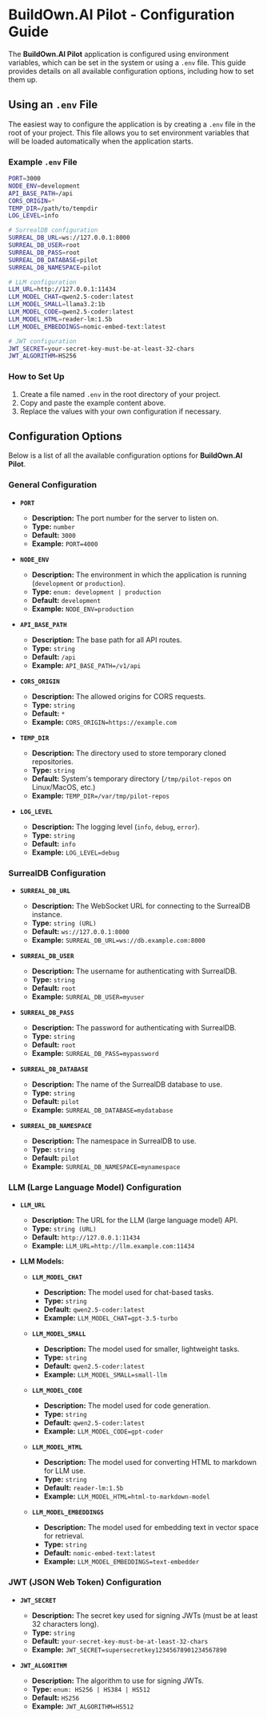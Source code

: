 # BuildOwn.AI Pilot - Configuration Guide

The **BuildOwn.AI Pilot** application is configured using environment variables, which can be set in the system or using a `.env` file. This guide provides details on all available configuration options, including how to set them up.

## Using an `.env` File

The easiest way to configure the application is by creating a `.env` file in the root of your project. This file allows you to set environment variables that will be loaded automatically when the application starts.

### Example `.env` File

```bash
PORT=3000
NODE_ENV=development
API_BASE_PATH=/api
CORS_ORIGIN=*
TEMP_DIR=/path/to/tempdir
LOG_LEVEL=info

# SurrealDB configuration
SURREAL_DB_URL=ws://127.0.0.1:8000
SURREAL_DB_USER=root
SURREAL_DB_PASS=root
SURREAL_DB_DATABASE=pilot
SURREAL_DB_NAMESPACE=pilot

# LLM configuration
LLM_URL=http://127.0.0.1:11434
LLM_MODEL_CHAT=qwen2.5-coder:latest
LLM_MODEL_SMALL=llama3.2:1b
LLM_MODEL_CODE=qwen2.5-coder:latest
LLM_MODEL_HTML=reader-lm:1.5b
LLM_MODEL_EMBEDDINGS=nomic-embed-text:latest

# JWT configuration
JWT_SECRET=your-secret-key-must-be-at-least-32-chars
JWT_ALGORITHM=HS256
```

### How to Set Up

1. Create a file named `.env` in the root directory of your project.
2. Copy and paste the example content above.
3. Replace the values with your own configuration if necessary.

## Configuration Options

Below is a list of all the available configuration options for **BuildOwn.AI Pilot**.

### General Configuration

- **`PORT`**
  - **Description:** The port number for the server to listen on.
  - **Type:** `number`
  - **Default:** `3000`
  - **Example:** `PORT=4000`

- **`NODE_ENV`**
  - **Description:** The environment in which the application is running (`development` or `production`).
  - **Type:** `enum: development | production`
  - **Default:** `development`
  - **Example:** `NODE_ENV=production`

- **`API_BASE_PATH`**
  - **Description:** The base path for all API routes.
  - **Type:** `string`
  - **Default:** `/api`
  - **Example:** `API_BASE_PATH=/v1/api`

- **`CORS_ORIGIN`**
  - **Description:** The allowed origins for CORS requests.
  - **Type:** `string`
  - **Default:** `*`
  - **Example:** `CORS_ORIGIN=https://example.com`

- **`TEMP_DIR`**
  - **Description:** The directory used to store temporary cloned repositories.
  - **Type:** `string`
  - **Default:** System's temporary directory (`/tmp/pilot-repos` on Linux/MacOS, etc.)
  - **Example:** `TEMP_DIR=/var/tmp/pilot-repos`

- **`LOG_LEVEL`**
  - **Description:** The logging level (`info`, `debug`, `error`).
  - **Type:** `string`
  - **Default:** `info`
  - **Example:** `LOG_LEVEL=debug`

### SurrealDB Configuration

- **`SURREAL_DB_URL`**
  - **Description:** The WebSocket URL for connecting to the SurrealDB instance.
  - **Type:** `string (URL)`
  - **Default:** `ws://127.0.0.1:8000`
  - **Example:** `SURREAL_DB_URL=ws://db.example.com:8000`

- **`SURREAL_DB_USER`**
  - **Description:** The username for authenticating with SurrealDB.
  - **Type:** `string`
  - **Default:** `root`
  - **Example:** `SURREAL_DB_USER=myuser`

- **`SURREAL_DB_PASS`**
  - **Description:** The password for authenticating with SurrealDB.
  - **Type:** `string`
  - **Default:** `root`
  - **Example:** `SURREAL_DB_PASS=mypassword`

- **`SURREAL_DB_DATABASE`**
  - **Description:** The name of the SurrealDB database to use.
  - **Type:** `string`
  - **Default:** `pilot`
  - **Example:** `SURREAL_DB_DATABASE=mydatabase`

- **`SURREAL_DB_NAMESPACE`**
  - **Description:** The namespace in SurrealDB to use.
  - **Type:** `string`
  - **Default:** `pilot`
  - **Example:** `SURREAL_DB_NAMESPACE=mynamespace`

### LLM (Large Language Model) Configuration

- **`LLM_URL`**
  - **Description:** The URL for the LLM (large language model) API.
  - **Type:** `string (URL)`
  - **Default:** `http://127.0.0.1:11434`
  - **Example:** `LLM_URL=http://llm.example.com:11434`

- **LLM Models:**
  - **`LLM_MODEL_CHAT`**
    - **Description:** The model used for chat-based tasks.
    - **Type:** `string`
    - **Default:** `qwen2.5-coder:latest`
    - **Example:** `LLM_MODEL_CHAT=gpt-3.5-turbo`

  - **`LLM_MODEL_SMALL`**
    - **Description:** The model used for smaller, lightweight tasks.
    - **Type:** `string`
    - **Default:** `qwen2.5-coder:latest`
    - **Example:** `LLM_MODEL_SMALL=small-llm`

  - **`LLM_MODEL_CODE`**
    - **Description:** The model used for code generation.
    - **Type:** `string`
    - **Default:** `qwen2.5-coder:latest`
    - **Example:** `LLM_MODEL_CODE=gpt-coder`

  - **`LLM_MODEL_HTML`**
    - **Description:** The model used for converting HTML to markdown for LLM use.
    - **Type:** `string`
    - **Default:** `reader-lm:1.5b`
    - **Example:** `LLM_MODEL_HTML=html-to-markdown-model`

  - **`LLM_MODEL_EMBEDDINGS`**
    - **Description:** The model used for embedding text in vector space for retrieval.
    - **Type:** `string`
    - **Default:** `nomic-embed-text:latest`
    - **Example:** `LLM_MODEL_EMBEDDINGS=text-embedder`

### JWT (JSON Web Token) Configuration

- **`JWT_SECRET`**
  - **Description:** The secret key used for signing JWTs (must be at least 32 characters long).
  - **Type:** `string`
  - **Default:** `your-secret-key-must-be-at-least-32-chars`
  - **Example:** `JWT_SECRET=supersecretkey12345678901234567890`

- **`JWT_ALGORITHM`**
  - **Description:** The algorithm to use for signing JWTs.
  - **Type:** `enum: HS256 | HS384 | HS512`
  - **Default:** `HS256`
  - **Example:** `JWT_ALGORITHM=HS512`
